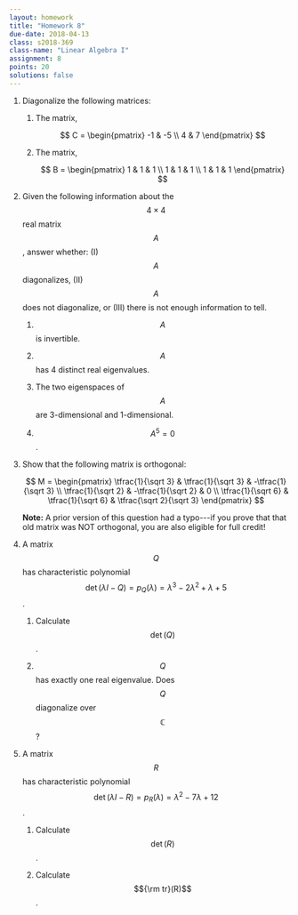 ```yaml
---
layout: homework
title: "Homework 8"
due-date: 2018-04-13
class: s2018-369
class-name: "Linear Algebra I"
assignment: 8
points: 20
solutions: false
---
```


1.  Diagonalize the following matrices:
    1. The matrix,
    
       $$
       C = \begin{pmatrix}
       -1 & -5 \\
       4 & 7
       \end{pmatrix}
       $$
       
    2. The matrix,
    
       $$
       B = \begin{pmatrix}
       1 & 1 & 1 \\
       1 & 1 & 1 \\
       1 & 1 & 1
       \end{pmatrix}
       $$

2.  Given the following information about the $$4 \times 4$$ real matrix $$A$$,
    answer whether: (I) $$A$$ diagonalizes, (II) $$A$$ does not diagonalize, or (III) there is not enough information to tell.
    
    1.  $$A$$ is invertible.
    
    2.  $$A$$ has 4 distinct real eigenvalues.
    
    3.  The two eigenspaces of $$A$$ are 3-dimensional and 1-dimensional.
    
    4.  $$A^{5} = 0$$.

3.  Show that the following matrix is orthogonal:

    $$
    M = \begin{pmatrix}
    \tfrac{1}{\sqrt 3} &  \tfrac{1}{\sqrt 3} & -\tfrac{1}{\sqrt 3} \\
    \tfrac{1}{\sqrt 2} & -\tfrac{1}{\sqrt 2} & 0 \\
    \tfrac{1}{\sqrt 6} &  \tfrac{1}{\sqrt 6} & \tfrac{\sqrt 2}{\sqrt 3}
    \end{pmatrix}
    $$
    
    **Note:** A prior version of this question had a typo---if you prove that
    that old matrix was NOT orthogonal, you are also eligible for full credit!

4.  A matrix $$Q$$ has characteristic polynomial $$\det(\lambda I - Q) = p_Q(\lambda) = \lambda^3 -
    2\lambda^2 + \lambda + 5$$. 
    
    1. Calculate $$\det(Q)$$.
    
    2. $$Q$$ has exactly one real eigenvalue. Does $$Q$$ diagonalize over $$\mathbb C$$?
    
5.  A matrix $$R$$ has characteristic polynomial $$\det(\lambda I - R) = p_R(\lambda) = \lambda^2 - 7\lambda + 12$$.

    1.  Calculate $$\det(R)$$.
    
    2.  Calculate $${\rm tr}(R)$$.
